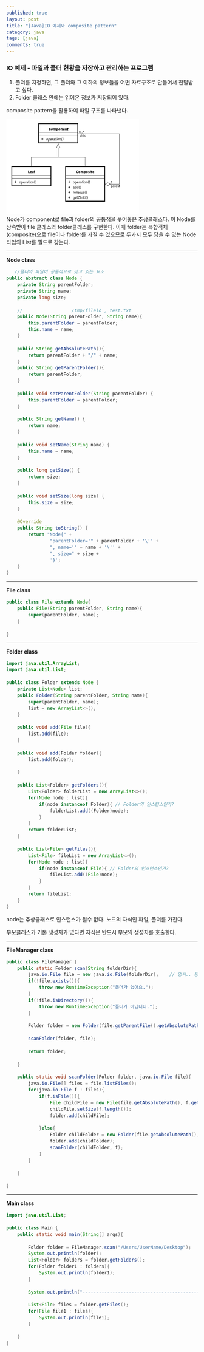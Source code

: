 ```yaml
---
published: true
layout: post
title: "[Java]IO 예제와 composite pattern"
category: java
tags: [java]
comments: true
---
```

### IO 예제 - 파일과 폴더 현황을 저장하고 관리하는 프로그램  
<div class = "notice">
<ol>
 <li> 폴더를 지정하면, 그 폴더와 그 이하의 정보들을 어떤 자료구조로 만들어서 전달받고 싶다.  </li>
 <li> Folder 클래스 안에는 읽어온 정보가 저장되어 있다.</li>
 </ol>
</div>

composite pattern을 활용하여 파일 구조를 나타낸다.

<img src = '/assets/image/composite.png' width = '350' height = '250' />
<div class = "notice--info">
Node가 component로 file과 folder의 공통점을 묶어놓은 추상클래스다. 이 Node를 상속받아 file 클래스와 folder클래스를 구현한다. 이때 folder는 복합객체(composite)으로 file이나 folder를 가질 수 있으므로 두가지 모두 담을 수 있는 Node타입의 List를 필드로 갖는다.
</div>

-------------------
**Node class**
```java
￼￼￼//폴더와 파일이 공통적으로 갖고 있는 요소
public abstract class Node {
    private String parentFolder;
    private String name;
    private long size;

    //                  /tmp/fileio , test.txt
    public Node(String parentFolder, String name){
        this.parentFolder = parentFolder;
        this.name = name;
    }

    public String getAbsolutePath(){
        return parentFolder + "/" + name;
    }
    public String getParentFolder(){
        return parentFolder;
    }

    public void setParentFolder(String parentFolder) {
        this.parentFolder = parentFolder;
    }

    public String getName() {
        return name;
    }

    public void setName(String name) {
        this.name = name;
    }

    public long getSize() {
        return size;
    }

    public void setSize(long size) {
        this.size = size;
    }

    @Override
    public String toString() {
        return "Node{" +
                "parentFolder='" + parentFolder + '\'' +
                ", name='" + name + '\'' +
                ", size=" + size +
                '}';
    }
}
```
---------------------------------------   
**File class**
```java  
public class File extends Node{
    public File(String parentFolder, String name){
        super(parentFolder, name);
    }

}
```  
-------------------------------
**Folder class**
```java  
import java.util.ArrayList;
import java.util.List;

public class Folder extends Node {
    private List<Node> list;    
    public Folder(String parentFolder, String name){
        super(parentFolder, name);
        list = new ArrayList<>();
    }

    public void add(File file){
        list.add(file);
    }

    public void add(Folder folder){
        list.add(folder);

    }

    public List<Folder> getFolders(){
        List<Folder> folderList = new ArrayList<>();
        for(Node node : list){
            if(node instanceof Folder){ // Folder의 인스턴스인가?
                folderList.add((Folder)node);
            }
        }
        return folderList;
    }

    public List<File> getFiles(){
        List<File> fileList = new ArrayList<>();
        for(Node node : list){
            if(node instanceof File){ // Folder의 인스턴스인가?
                fileList.add((File)node);
            }
        }
        return fileList;
    }
}
```
<div class = "notice--info">
<p> node는 추상클래스로 인스턴스가 될수 없다. 노드의 자식인 파일, 폴더를 가진다.</p>

<p> 부모클래스가 기본 생성자가 없다면 자식은 반드시 부모의 생성자를 호출한다.</p>
</div>

------------------------------
**FileManager class**
```java  
public class FileManager {
    public static Folder scan(String folderDir){
        java.io.File file = new java.io.File(folderDir);    // 명시.. 동명 클래스면 패키지명을 명시해야한다.
        if(!file.exists()){
            throw new RuntimeException("폴더가 없어요.");
        }
        if(!file.isDirectory()){
            throw new RuntimeException("폴더가 아닙니다.");
        }

        Folder folder = new Folder(file.getParentFile().getAbsolutePath(), file.getName());

        scanFolder(folder, file);

        return folder;

    }

    public static void scanFolder(Folder folder, java.io.File file){
        java.io.File[] files = file.listFiles();
        for(java.io.File f : files){
            if(f.isFile()){
                File childFile = new File(file.getAbsolutePath(), f.getName());
                childFile.setSize(f.length());
                folder.add(childFile);

            }else{
                Folder childFolder = new Folder(file.getAbsolutePath(), f.getName());
                folder.add(childFolder);
                scanFolder(childFolder, f);
            }
        }

    }

}
```  
------------------
**Main class**  
```java  
import java.util.List;

public class Main {
    public static void main(String[] args){

        Folder folder = FileManager.scan("/Users/UserName/Desktop");
        System.out.println(folder);
        List<Folder> folders = folder.getFolders();
        for(Folder folder1 : folders){
            System.out.println(folder1);
        }

        System.out.println("-------------------------------------------------");

        List<File> files = folder.getFiles();
        for(File file1 : files){
            System.out.println(file1);
        }

    }
}

```  
